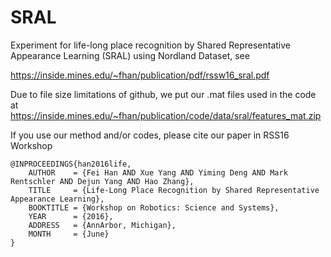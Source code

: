 # SRAL
Experiment for life-long place recognition by Shared Representative Appearance Learning (SRAL) using Nordland Dataset, see

https://inside.mines.edu/~fhan/publication/pdf/rssw16_sral.pdf

Due to file size limitations of github, we put our .mat files used in the code at
https://inside.mines.edu/~fhan/publication/code/data/sral/features_mat.zip

If you use our method and/or codes, please cite our paper in RSS16 Workshop
```
@INPROCEEDINGS{han2016life, 
    AUTHOR    = {Fei Han AND Xue Yang AND Yiming Deng AND Mark Rentschler AND Dejun Yang AND Hao Zhang}, 
    TITLE     = {Life-Long Place Recognition by Shared Representative Appearance Learning}, 
    BOOKTITLE = {Workshop on Robotics: Science and Systems}, 
    YEAR      = {2016}, 
    ADDRESS   = {AnnArbor, Michigan}, 
    MONTH     = {June}
} 
```
